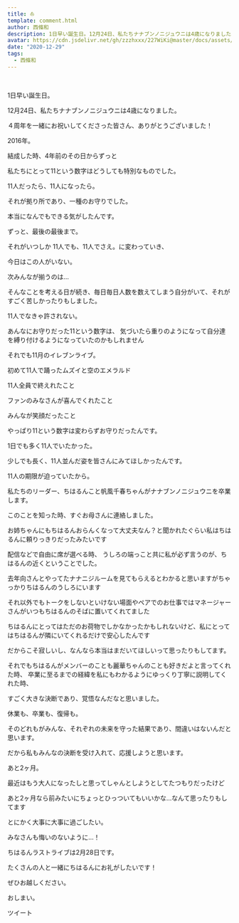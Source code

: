 ```yaml
---
title: ⛵️
template: comment.html
author: 西條和
description: 1日早い誕生日。12月24日、私たちナナブンノニジュウニは4歳になりました。４周年を一緒にお祝いしてくださった皆さん、ありがとうございました！...
avatar: https://cdn.jsdelivr.net/gh/zzzhxxx/227WiKi@master/docs/assets/photo/avatar/nagomi.jpg
date: "2020-12-29"
tags:
  - 西條和
---
```




  ﻿




















1日早い誕生日。
















12月24日、私たちナナブンノニジュウニは4歳になりました。



４周年を一緒にお祝いしてくださった皆さん、ありがとうございました！

























2016年。










結成した時、4年前のその日からずっと

私たちにとって11という数字はどうしても特別なものでした。
















11人だったら、11人になったら。

















それが拠り所であり、一種のお守りでした。


















本当になんでもできる気がしたんです。



ずっと、最後の最後まで。
















それがいつしか
11人でも、11人でさえ。に変わっていき、











今日はこの人がいない。




次みんなが揃うのは…








そんなことを考える日が続き、毎日毎日人数を数えてしまう自分がいて、それがすごく苦しかったりもしました。

















11人でなきゃ許されない。










あんなにお守りだった11という数字は、
気づいたら重りのようになって自分達を縛り付けるようになっていたのかもしれません



















それでも11月のイレブンライブ。











初めて11人で踊ったムズイと空のエメラルド












11人全員で終えれたこと







ファンのみなさんが喜んでくれたこと







みんなが笑顔だったこと










やっぱり11という数字は変わらずお守りだったんです。















1日でも多く11人でいたかった。






少しでも長く、11人並んだ姿を皆さんにみてほしかったんです。

















11人の期限が迫っていたから。
































私たちのリーダー、ちはるんこと帆風千春ちゃんがナナブンノニジュウニを卒業します。














このことを知った時、すぐお母さんに連絡しました。






お姉ちゃんにもちはるんおらんくなって大丈夫なん？と聞かれたぐらい私はちはるんに頼りっきりだったみたいです















配信などで自由に席が選べる時、
うしろの端っこと共に私が必ず言うのが、ちはるんの近くということでした。












去年向さんとやってたナナニジルームを見てもらえるとわかると思いますがちゃっかりちはるんのうしろにいます









それ以外でもトークをしないといけない場面やペアでのお仕事ではマネージャーさんがいつもちはるんのそばに置いてくれてました










ちはるんにとってはただのお荷物でしかなかったかもしれないけど、私にとってはちはるんが隣にいてくれるだけで安心したんです












だからこそ寂しいし、なんなら本当はまだいてほしいって思ったりもしてます。












それでもちはるんがメンバーのことも麗華ちゃんのことも好きだよと言ってくれた時、
卒業に至るまでの経緯を私にもわかるようにゆっくり丁寧に説明してくれた時、




すごく大きな決断であり、覚悟なんだなと思いました。















休業も、卒業も、復帰も。














そのどれもがみんな、それぞれの未来を守った結果であり、間違いはないんだと思います。















だから私もみんなの決断を受け入れて、応援しようと思います。
















あと2ヶ月。










最近はもう大人になったしと思ってしゃんとしようとしてたつもりだったけど

あと2ヶ月なら前みたいにちょっとひっついてもいいかな…なんて思ったりもしてます









とにかく大事に大事に過ごしたい。














みなさんも悔いのないように…！













ちはるんラストライブは2月28日です。

















たくさんの人と一緒にちはるんにお礼がしたいです！














ぜひお越しください。





















おしまい。


ツイート



